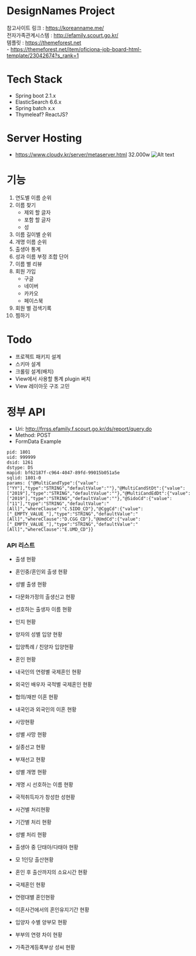 # DesignNames Project

참고사이트 링크 : https://koreanname.me/  
전자가족관계시스템 : http://efamily.scourt.go.kr/  
템플릿 : https://themeforest.net  
    - https://themeforest.net/item/oficiona-job-board-html-template/23042674?s_rank=1

# Tech Stack
- Spring boot 2.1.x
- ElasticSearch 6.6.x
- Spring batch x.x
- Thymeleaf? ReactJS?

# Server Hosting
- https://www.cloudv.kr/server/metaserver.html 32.000w
![Alt text](https://monosnap.com/image/RQ5gNvIALyPshV4Q1kdW9TVC4lSEBp.png)

# 기능
1. 연도별 이름 순위
2. 이름 찾기
    - 제외 할 글자
    - 포함 할 글자
    - 성
3. 이름 길이별 순위
4. 개명 이름 순위
5. 출생아 통계
6. 성과 이름 부정 조합 단어
7. 이름 별 리뷰
8. 회원 가입
    - 구글
    - 네이버
    - 카카오
    - 페이스북
9. 회원 별 검색기록
10. 찜하기


# Todo
- 프로젝트 패키지 설계
- 스키마 설계
- 크롤링 설계(배치)
- View에서 사용할 통계 plugin 써치
- View 레이아웃 구조 고민

# 정부 API
- Uri: http://frrss.efamily.f.scourt.go.kr/ds/report/query.do
- Method: POST
- FormData Example
```text
pid: 1801
uid: 999999
dsid: 1261
dstype: DS
mapid: bf62187f-c964-4047-89fd-99015b051a5e
sqlid: 1801-0
params: {"@MultiCandType":{"value":["YY"],"type":"STRING","defaultValue":""},"@MultiCandStDt":{"value":["2019"],"type":"STRING","defaultValue":""},"@MultiCandEdDt":{"value":["2019"],"type":"STRING","defaultValue":""},"@SidoCd":{"value":["11"],"type":"STRING","defaultValue":"[All]","whereClause":"C.SIDO_CD"},"@CggCd":{"value":["_EMPTY_VALUE_"],"type":"STRING","defaultValue":"[All]","whereClause":"D.CGG_CD"},"@UmdCd":{"value":["_EMPTY_VALUE_"],"type":"STRING","defaultValue":"[All]","whereClause":"E.UMD_CD"}}
```

### API 리스트
- 출생 현황
- 혼인중/혼인외 출생 현황
- 성별 출생 현황
- 다문화가정의 출생신고 현황
- 선호하는 출생자 이름 현황  

- 인지 현황
- 양자의 성별 입양 현황
- 입양특례 / 친양자 입양현황  

- 혼인 현황
- 내국인의 연령별 국제혼인 현황
- 외국인 배우자 국적별 국제혼인 현황
- 협의/재판 이혼 현황
- 내국인과 외국인의 이혼 현황  

- 사망현황
- 성별 사망 현황
- 실종선고 현황
- 부재선고 현황

- 성별 개명 현황
- 개명 시 선호하는 이름 현황
- 국적취득자가 창성한 성현황

- 사건별 처리현황
- 기간별 처리 현황
- 성별 처리 현황

- 출생아 중 단태아/다태아 현황
- 모 1인당 출산현황
- 혼인 후 출산까지의 소요시간 현황
- 국제혼인 현황
- 연령대별 혼인현황
- 이혼사건에서의 혼인유지기간 현황
- 입양자 수별 양부모 현황
- 부부의 연령 차이 현황
- 가족관계등록부상 성씨 현황

